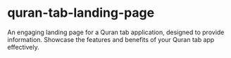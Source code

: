 # quran-tab-landing-page
An engaging landing page for a Quran tab application, designed to provide information. Showcase the features and benefits of your Quran tab app effectively.
